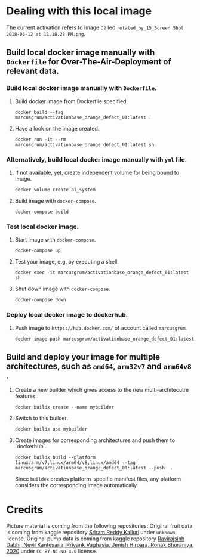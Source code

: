 
# Dealing with this local image

The current activation refers to image called `rotated_by_15_Screen Shot 2018-06-12 at 11.18.28 PM.png`.

## Build local docker image manually with `Dockerfile` for Over-The-Air-Deployment of relevant data.

### Build local docker image manually with `Dockerfile`.

1. Build docker image from Dockerfile specified.

    ```
    docker build --tag marcusgrum/activationbase_orange_defect_01:latest .
    ```

1. Have a look on the image created.    
    
    ```
    docker run -it --rm marcusgrum/activationbase_orange_defect_01:latest sh
    ```

### Alternatively, build local docker image manually with `yml` file.

1. If not available, yet, create independent volume for being bound to image.

    ```
    docker volume create ai_system
    ```
    
1. Build image with `docker-compose`.
    
    ```
    docker-compose build
    ```

### Test local docker image.

1. Start image with `docker-compose`.
    
    ```
    docker-compose up
    ```

1. Test your image, e.g. by executing a shell.

    ```
    docker exec -it marcusgrum/activationbase_orange_defect_01:latest sh
    ```
    
1. Shut down image with `docker-compose`.
    
    ```
    docker-compose down
    ```

### Deploy local docker image to dockerhub.
 
1. Push image to `https://hub.docker.com/` of account called `marcusgrum`.
    
    ```
    docker image push marcusgrum/activationbase_orange_defect_01:latest
    ```
    
## Build and deploy your image for multiple architectures, such as `amd64`, `arm32v7` and `arm64v8 `.

1. Create a new builder which gives access to the new multi-architecutre features.

    ```
    docker buildx create --name mybuilder
    ```

1. Switch to this builder.

    ```
    docker buildx use mybuilder
    ```

1. Create images for corresponding architectures and push them to ´dockerhub´.

    ```
    docker buildx build --platform linux/arm/v7,linux/arm64/v8,linux/amd64 --tag marcusgrum/activationbase_orange_defect_01:latest --push  .
    
    ```
    
    Since `buildex` creates platform-specific manifest files, any platform considers the corresponding image automatically.

# Credits

Picture material is coming from the following repositories:
Original fruit data is coming from kaggle repository [Sriram Reddy Kalluri](https://www.kaggle.com/sriramr/fruits-fresh-and-rotten-for-classification) under `unknown` license.
Original pump data is coming from kaggle repository [Ravirajsinh Dabhi, Nevil Kantesaria, Priyank Vaghasia, Jenish Hirpara, Ronak Bhoraniya, 2020](https://www.kaggle.com/ravirajsinh45/real-life-industrial-dataset-of-casting-product) under `CC BY-NC-ND 4.0` license.